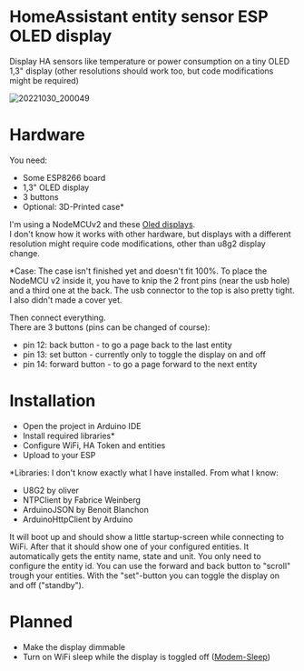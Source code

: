 # HomeAssistant entity sensor ESP OLED display
Display HA sensors like temperature or power consumption on a tiny OLED 1,3" display (other resolutions should work too, but code modifications might be required)

![20221030_200049](https://user-images.githubusercontent.com/59659167/198964605-3b8d9dac-153a-4761-849e-2428d5607474.jpg)

# Hardware
You need:
- Some ESP8266 board
- 1,3" OLED display
- 3 buttons
- Optional: 3D-Printed case*

I'm using a NodeMCUv2 and these [Oled displays](https://www.amazon.de/gp/product/B07FYG8MZN/ref=ppx_yo_dt_b_search_asin_title?ie=UTF8&psc=1).<br>
I don't know how it works with other hardware, but displays with a different resolution might require code modifications, other than u8g2 display change.

*Case:
The case isn't finished yet and doesn't fit 100%.
To place the NodeMCU v2 inside it, you have to knip the 2 front pins (near the usb hole) and a third one at the back.
The usb connector to the top is also pretty tight.
I also didn't made a cover yet.

Then connect everything.<br>
There are 3 buttons (pins can be changed of course):
- pin 12: back button - to go a page back to the last entity
- pin 13: set button - currently only to toggle the display on and off
- pin 14: forward button - to go a page forward to the next entity

# Installation
- Open the project in Arduino IDE
- Install required libraries*
- Configure WiFi, HA Token and entities
- Upload to your ESP

*Libraries:
I don't know exactly what I have installed.
From what I know:
- U8G2 by oliver
- NTPClient by Fabrice Weinberg
- ArduinoJSON by Benoit Blanchon
- ArduinoHttpClient by Arduino

It will boot up and should show a little startup-screen while connecting to WiFi.
After that it should show one of your configured entities. It automatically gets the entity name, state and unit.
You only need to configure the entity id.
You can use the forward and back button to "scroll" trough your entities.
With the "set"-button you can toggle the display on and off ("standby").



# Planned
- Make the display dimmable
- Turn on WiFi sleep while the display is toggled off ([Modem-Sleep](https://diyi0t.com/how-to-reduce-the-esp8266-power-consumption/))


